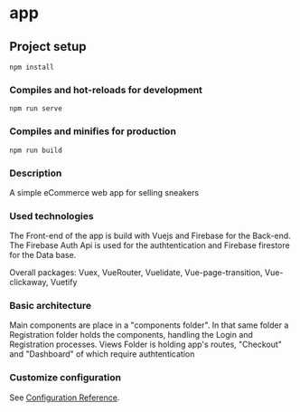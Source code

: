 # app

## Project setup

```
npm install
```

### Compiles and hot-reloads for development

```
npm run serve
```

### Compiles and minifies for production

```
npm run build
```

### Description

A simple eCommerce web app for selling sneakers

### Used technologies

The Front-end of the app is build with Vuejs and Firebase for the Back-end. The Firebase Auth Api is used for the authtentication and Firebase firestore for the Data base.

Overall packages: Vuex, VueRouter, Vuelidate, Vue-page-transition, Vue-clickaway, Vuetify

### Basic architecture

Main components are place in a "components folder". In that same folder a Registration folder holds the components, handling the Login and Registration processes.
Views Folder is holding app's routes, "Checkout" and "Dashboard" of which require authtentication

### Customize configuration

See [Configuration Reference](https://cli.vuejs.org/config/).

```

```
